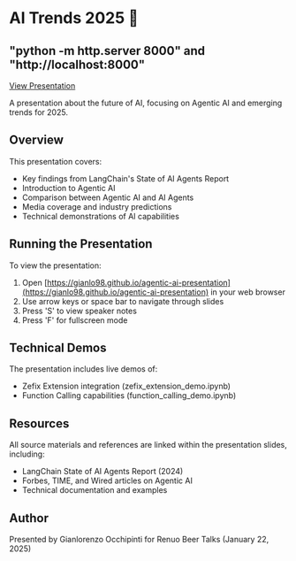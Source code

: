 # AI Trends 2025 🚀

## "python -m http.server 8000" and "http://localhost:8000"

[View Presentation](https://gianlo98.github.io/agentic-ai-presentation)

A presentation about the future of AI, focusing on Agentic AI and emerging trends for 2025.

## Overview

This presentation covers:
- Key findings from LangChain's State of AI Agents Report
- Introduction to Agentic AI
- Comparison between Agentic AI and AI Agents
- Media coverage and industry predictions
- Technical demonstrations of AI capabilities

## Running the Presentation

To view the presentation:

1. Open [https://gianlo98.github.io/agentic-ai-presentation](https://gianlo98.github.io/agentic-ai-presentation) in your web browser
2. Use arrow keys or space bar to navigate through slides
3. Press 'S' to view speaker notes
4. Press 'F' for fullscreen mode

## Technical Demos

The presentation includes live demos of:
- Zefix Extension integration (zefix_extension_demo.ipynb)
- Function Calling capabilities (function_calling_demo.ipynb)

## Resources

All source materials and references are linked within the presentation slides, including:
- LangChain State of AI Agents Report (2024)
- Forbes, TIME, and Wired articles on Agentic AI
- Technical documentation and examples

## Author

Presented by Gianlorenzo Occhipinti for Renuo Beer Talks (January 22, 2025)
